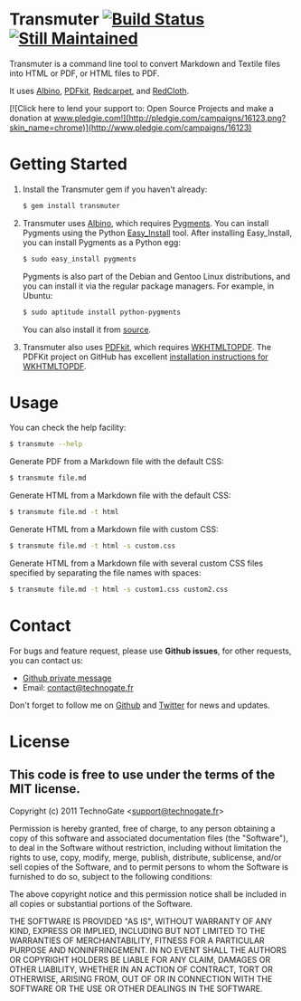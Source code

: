 # Transmuter [![Build Status](http://travis-ci.org/TechnoGate/transmuter.png)](http://travis-ci.org/TechnoGate/transmuter) [![Still Maintained](http://stillmaintained.com/TechnoGate/transmuter.png)](http://stillmaintained.com/TechnoGate/transmuter)

Transmuter is a command line tool to convert Markdown and Textile files into HTML or PDF, or HTML files to PDF.

It uses [Albino](https://github.com/github/albino),
[PDFkit](https://github.com/jdpace/PDFKit),
[Redcarpet](https://github.com/tanoku/redcarpet), and 
[RedCloth](http://redcloth.org).

[![Click here to lend your support to: Open Source Projects and make a donation at www.pledgie.com!](http://pledgie.com/campaigns/16123.png?skin_name=chrome)](http://www.pledgie.com/campaigns/16123)

# Getting Started

1. Install the Transmuter gem if you haven't already:

    ```bash
    $ gem install transmuter
    ```

2. Transmuter uses [Albino](https://github.com/github/albino), which requires [Pygments](http://pygments.org/). You can install Pygments using the Python [Easy_Install](http://peak.telecommunity.com/DevCenter/EasyInstall) tool. After installing Easy_Install, you can install Pygments as a Python egg:

      ```bash
      $ sudo easy_install pygments
      ```

    Pygments is also part of the Debian and Gentoo Linux distributions, and you can install it via the regular package managers. For example, in Ubuntu:

      ```bash
      $ sudo aptitude install python-pygments
      ```

    You can also install it from [source](https://bitbucket.org/birkenfeld/pygments-main). 

3. Transmuter also uses [PDFkit](https://github.com/jdpace/PDFKit), which requires [WKHTMLTOPDF](http://wkhtmltopdf.googlecode.com/). The PDFKit project on GitHub has excellent [installation instructions for WKHTMLTOPDF](https://github.com/jdpace/PDFKit/wiki/Installing-WKHTMLTOPDF).

# Usage

You can check the help facility:

```bash
$ transmute --help
```

Generate PDF from a Markdown file with the default CSS:

```bash
$ transmute file.md
```

Generate HTML from a Markdown file with the default CSS:

```bash
$ transmute file.md -t html
```

Generate HTML from a Markdown file with custom CSS:

```bash
$ transmute file.md -t html -s custom.css
```

Generate HTML from a Markdown file with several custom CSS files specified by separating the file names with spaces:

```bash
$ transmute file.md -t html -s custom1.css custom2.css
```

# Contact

For bugs and feature request, please use __Github issues__, for other
requests, you can contact us:

- [Github private
  message](https://github.com/inbox/new/eMxyzptlk)
- Email: [contact@technogate.fr](mailto:contact@technogate.fr)

Don't forget to follow me on [Github](https://github.com/eMxyzptlk) and
[Twitter](https://twitter.com/eMxyzptlk) for news and updates.

# License

## This code is free to use under the terms of the MIT license.

Copyright (c) 2011 TechnoGate &lt;support@technogate.fr&gt;

Permission is hereby granted, free of charge, to any person obtaining
a copy of this software and associated documentation files (the
"Software"), to deal in the Software without restriction, including
without limitation the rights to use, copy, modify, merge, publish,
distribute, sublicense, and/or sell copies of the Software, and to
permit persons to whom the Software is furnished to do so, subject to
the following conditions:

The above copyright notice and this permission notice shall be
included in all copies or substantial portions of the Software.

THE SOFTWARE IS PROVIDED "AS IS", WITHOUT WARRANTY OF ANY KIND,
EXPRESS OR IMPLIED, INCLUDING BUT NOT LIMITED TO THE WARRANTIES OF
MERCHANTABILITY, FITNESS FOR A PARTICULAR PURPOSE AND
NONINFRINGEMENT. IN NO EVENT SHALL THE AUTHORS OR COPYRIGHT HOLDERS BE
LIABLE FOR ANY CLAIM, DAMAGES OR OTHER LIABILITY, WHETHER IN AN ACTION
OF CONTRACT, TORT OR OTHERWISE, ARISING FROM, OUT OF OR IN CONNECTION
WITH THE SOFTWARE OR THE USE OR OTHER DEALINGS IN THE SOFTWARE.
